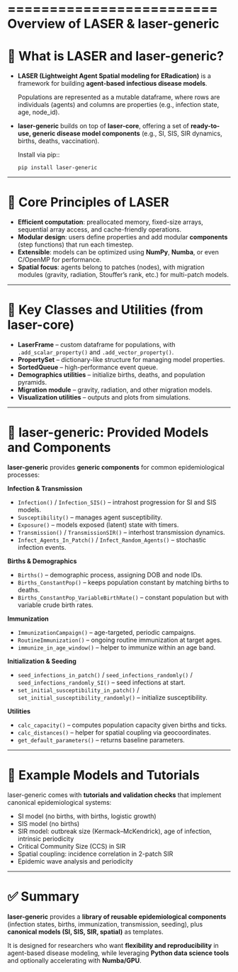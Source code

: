 =========================
Overview of LASER & laser-generic
=========================

🔹 What is LASER and laser-generic?
===================================

- **LASER (Lightweight Agent Spatial modeling for ERadication)** is a framework for building
  **agent-based infectious disease models**.

  Populations are represented as a mutable dataframe, where rows are individuals (agents)
  and columns are properties (e.g., infection state, age, node_id).

- **laser-generic** builds on top of **laser-core**, offering a set of
  **ready-to-use, generic disease model components** (e.g., SI, SIS, SIR dynamics, births, deaths, vaccination).

  Install via pip::

      pip install laser-generic

---

🔹 Core Principles of LASER
===========================

- **Efficient computation**: preallocated memory, fixed-size arrays, sequential array access, and cache-friendly operations.
- **Modular design**: users define properties and add modular **components** (step functions) that run each timestep.
- **Extensible**: models can be optimized using **NumPy**, **Numba**, or even C/OpenMP for performance.
- **Spatial focus**: agents belong to patches (nodes), with migration modules (gravity, radiation, Stouffer’s rank, etc.) for multi-patch models.

---

🔹 Key Classes and Utilities (from laser-core)
=============================================

- **LaserFrame** – custom dataframe for populations, with ``.add_scalar_property()`` and ``.add_vector_property()``.
- **PropertySet** – dictionary-like structure for managing model properties.
- **SortedQueue** – high-performance event queue.
- **Demographics utilities** – initialize births, deaths, and population pyramids.
- **Migration module** – gravity, radiation, and other migration models.
- **Visualization utilities** – outputs and plots from simulations.

---

🔹 laser-generic: Provided Models and Components
===============================================

**laser-generic** provides **generic components** for common epidemiological processes:

**Infection & Transmission**
- ``Infection()`` / ``Infection_SIS()`` – intrahost progression for SI and SIS models.
- ``Susceptibility()`` – manages agent susceptibility.
- ``Exposure()`` – models exposed (latent) state with timers.
- ``Transmission()`` / ``TransmissionSIR()`` – interhost transmission dynamics.
- ``Infect_Agents_In_Patch()`` / ``Infect_Random_Agents()`` – stochastic infection events.

**Births & Demographics**
- ``Births()`` – demographic process, assigning DOB and node IDs.
- ``Births_ConstantPop()`` – keeps population constant by matching births to deaths.
- ``Births_ConstantPop_VariableBirthRate()`` – constant population but with variable crude birth rates.

**Immunization**
- ``ImmunizationCampaign()`` – age-targeted, periodic campaigns.
- ``RoutineImmunization()`` – ongoing routine immunization at target ages.
- ``immunize_in_age_window()`` – helper to immunize within an age band.

**Initialization & Seeding**
- ``seed_infections_in_patch()`` / ``seed_infections_randomly()`` / ``seed_infections_randomly_SI()`` – seed infections at start.
- ``set_initial_susceptibility_in_patch()`` / ``set_initial_susceptibility_randomly()`` – initialize susceptibility.

**Utilities**
- ``calc_capacity()`` – computes population capacity given births and ticks.
- ``calc_distances()`` – helper for spatial coupling via geocoordinates.
- ``get_default_parameters()`` – returns baseline parameters.

---

🔹 Example Models and Tutorials
===============================

laser-generic comes with **tutorials and validation checks** that implement canonical epidemiological systems:

- SI model (no births, with births, logistic growth)
- SIS model (no births)
- SIR model: outbreak size (Kermack–McKendrick), age of infection, intrinsic periodicity
- Critical Community Size (CCS) in SIR
- Spatial coupling: incidence correlation in 2-patch SIR
- Epidemic wave analysis and periodicity

---

✅ Summary
==========

**laser-generic** provides a **library of reusable epidemiological components** (infection states, births,
immunization, transmission, seeding), plus **canonical models (SI, SIS, SIR, spatial)** as templates.

It is designed for researchers who want **flexibility and reproducibility** in agent-based disease modeling,
while leveraging **Python data science tools** and optionally accelerating with **Numba/GPU**.
